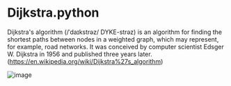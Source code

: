# Dijkstra.python

Dijkstra's algorithm (/ˈdaɪkstrəz/ DYKE-strəz) is an algorithm for finding the shortest paths between nodes in a weighted graph, which may represent, for example, road networks. It was conceived by computer scientist Edsger W. Dijkstra in 1956 and published three years later.
(https://en.wikipedia.org/wiki/Dijkstra%27s_algorithm)



![image](https://github.com/shahbazi73/Dijkstra.python/assets/92217106/a15e80e6-7011-4e67-8295-307ff4314cf8)
